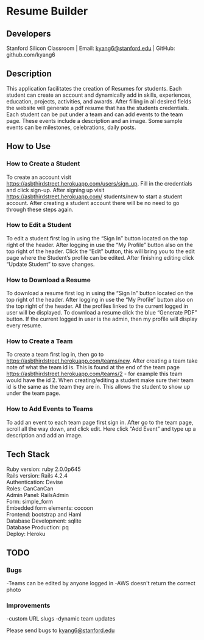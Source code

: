 # Resume Builder 

## Developers
Stanford Silicon Classroom |  Email: kyang6@stanford.edu  |  GitHub: github.com/kyang6


## Description
This application facilitates the creation of Resumes for students. Each student can create an account and dynamically add in skills, experiences, education, projects, activities, and awards. After filling in all desired fields the website will generate a pdf resume that has the students credentials. Each student can be put under a team and can add events to the team page. These events include a description and an image. Some sample events can be milestones, celebrations, daily posts.

## How to Use

### How to Create a Student
To create an account visit https://asbthirdstreet.herokuapp.com/users/sign_up. Fill in the
credentials and click sign-up. After signing up visit https://asbthirdstreet.herokuapp.com/ students/new to start a student account. After creating a student account there will be no need to go through these steps again.

### How to Edit a Student
To edit a student first log in using the “Sign In” button located on the top right of the header. After logging in use the “My Profile” button also on the top right of the header. Click the “Edit” button, this will bring you to the edit page where the Student’s profile can be edited. After finishing editing click “Update Student” to save changes.

### How to Download a Resume
To download a resume first log in using the “Sign In” button located on the top right of the header. After logging in use the “My Profile” button also on the top right of the header. All the profiles linked to the current logged in user will be displayed. To download a resume click the blue “Generate PDF” button. If the current logged in user is the admin, then my profile will display every resume.

### How to Create a Team
To create a team first log in, then go to https://asbthirdstreet.herokuapp.com/teams/new. After creating a team take note of what the team id is. This is found at the end of the team page https://asbthirdstreet.herokuapp.com/teams/2 - for example this team would have the id 2. When creating/editing a student make sure their team id is the same as the team they are in. This allows the student to show up under the team page.

### How to Add Events to Teams
To add an event to each team page first sign in. After go to the team page, scroll all the way down, and click edit. Here click “Add Event” and type up a description and add an image.


## Tech Stack
Ruby version: ruby 2.0.0p645  
Rails version: Rails 4.2.4  
Authentication: Devise  
Roles: CanCanCan  
Admin Panel: RailsAdmin   
Form: simple_form  
Embedded form elements: cocoon  
Frontend: bootstrap and Haml  
Database Development: sqlite  
Database Production: pq  
Deploy: Heroku


## TODO
### Bugs
-Teams can be edited by anyone logged in
-AWS doesn't return the correct photo

### Improvements
-custom URL slugs
-dynamic team updates


Please send bugs to kyang6@stanford.edu


